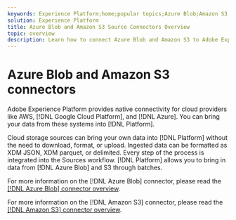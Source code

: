 ```yaml
---
keywords: Experience Platform;home;popular topics;Azure Blob;Amazon S3;blob;Blob;S3;s3
solution: Experience Platform
title: Azure Blob and Amazon S3 Source Connectors Overview
topic: overview
description: Learn how to connect Azure Blob and Amazon S3 to Adobe Experience Platform using APIs or the user interface.
---
```


# Azure Blob and Amazon S3 connectors

Adobe Experience Platform provides native connectivity for cloud providers like AWS, [!DNL Google Cloud Platform], and [!DNL Azure]. You can bring your data from these systems into [!DNL Platform].

Cloud storage sources can bring your own data into [!DNL Platform] without the need to download, format, or upload. Ingested data can be formatted as XDM JSON, XDM parquet, or delimited. Every step of the process is integrated into the Sources workflow. [!DNL Platform] allows you to bring in data from [!DNL Azure Blob] and S3 through batches.

For more information on the [!DNL Azure Blob] connector, please read the [[!DNL Azure Blob] connector overview](./blob.md).

For more information on the [!DNL Amazon S3] connector, please read the [[!DNL Amazon S3] connector overview](./s3.md).
